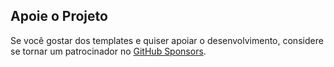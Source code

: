 ## Apoie o Projeto

Se você gostar dos templates e quiser apoiar o desenvolvimento, considere se tornar um patrocinador no [GitHub Sponsors](https://github.com/sponsors/seu-usuario).
